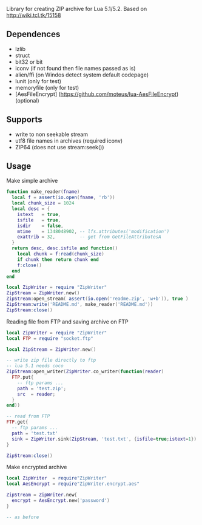 Library for creating ZIP archive for Lua 5.1/5.2.
Based on http://wiki.tcl.tk/15158

## Dependences ##

- lzlib
- struct
- bit32 or bit
- iconv (if not found then file names passed as is)
- alien/ffi (on Windos detect system default codepage)
- lunit (only for test)
- memoryfile (only for test)
- [AesFileEncrypt] (https://github.com/moteus/lua-AesFileEncrypt) (optional)

## Supports ##
- write to non seekable stream
- utf8 file names in archives (required iconv)
- ZIP64 (does not use stream:seek())
 
## Usage ##

Make simple archive

```lua
function make_reader(fname)
  local f = assert(io.open(fname, 'rb'))
  local chunk_size = 1024
  local desc = {
    istext   = true,
    isfile   = true,
    isdir    = false,
    mtime    = 1348048902, -- lfs.attributes('modification') 
    exattrib = 32,         -- get from GetFileAttributesA
  }
  return desc, desc.isfile and function()
    local chunk = f:read(chunk_size)
    if chunk then return chunk end
    f:close()
  end
end

local ZipWriter = require "ZipWriter"
ZipStream = ZipWriter.new()
ZipStream:open_stream( assert(io.open('readme.zip', 'w+b')), true )
ZipStream:write('README.md', make_reader('README.md'))
ZipStream:close()
```

Reading file from FTP and saving archive on FTP
```lua
local ZipWriter = require "ZipWriter"
local FTP = require "socket.ftp"

local ZipStream = ZipWriter.new()

-- write zip file directly to ftp
-- lua 5.1 needs coco
ZipStream:open_writer(ZipWriter.co_writer(function(reader)
  FTP.put{
    -- ftp params ...
    path = 'test.zip';
    src  = reader;
  }
end))

-- read from FTP
FTP.get{
  -- ftp params ...
  path = 'test.txt'
  sink = ZipWriter.sink(ZipStream, 'test.txt', {isfile=true;istext=1})
}

ZipStream:close()
```

Make encrypted archive
```lua
local ZipWriter  = require"ZipWriter"
local AesEncrypt = require"ZipWriter.encrypt.aes"

ZipStream = ZipWriter.new{
  encrypt = AesEncrypt.new('password')
}

-- as before

```

